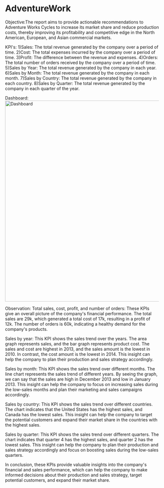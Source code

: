 # AdventureWork

Objective:The report aims to provide actionable recommendations to Adventure Works Cycles to increase its market share and reduce production costs, thereby improving its profitability and competitive edge in the North American, European, and Asian commercial markets.

KPI's:
1)Sales: The total revenue generated by the company over a period of time.
2)Cost: The total expenses incurred by the company over a period of time.
3)Profit: The difference between the revenue and expenses.
4)Orders: The total number of orders received by the company over a period of time.
5)Sales by Year: The total revenue generated by the company in each year.
6)Sales by Month: The total revenue generated by the company in each month.
7)Sales by Country: The total revenue generated by the company in each country.
8)Sales by Quarter: The total revenue generated by the company in each quarter of the year.

Dashboard:
<img width="659" alt="Dashboard" src="https://user-images.githubusercontent.com/112420165/232520544-7006a9dd-d9f9-4225-b5f7-88fe6f971d38.png">

Observation:
Total sales, cost, profit, and number of orders: These KPIs give an overall picture of the company's financial performance. The total sales are 29k, which generated a total cost of 17k, resulting in a profit of 12k. The number of orders is 60k, indicating a healthy demand for the company's products.

Sales by year: This KPI shows the sales trend over the years. The area graph represents sales, and the bar graph represents product cost. The sales and cost are highest in 2013, and the sales amount is the lowest in 2010. In contrast, the cost amount is the lowest in 2014. This insight can help the company to plan their production and sales strategy accordingly.

Sales by month: This KPI shows the sales trend over different months. The line chart represents the sales trend of different years. By seeing the graph, we can say that the sales are high in December 2013 and low in January 2013. This insight can help the company to focus on increasing sales during the low-sales months and plan their marketing and sales campaigns accordingly.

Sales by country: This KPI shows the sales trend over different countries. The chart indicates that the United States has the highest sales, and Canada has the lowest sales. This insight can help the company to target the potential customers and expand their market share in the countries with the highest sales.

Sales by quarter: This KPI shows the sales trend over different quarters. The chart indicates that quarter 4 has the highest sales, and quarter 2 has the lowest sales. This insight can help the company to plan their production and sales strategy accordingly and focus on boosting sales during the low-sales quarters.

In conclusion, these KPIs provide valuable insights into the company's financial and sales performance, which can help the company to make informed decisions about their production and sales strategy, target potential customers, and expand their market share.
